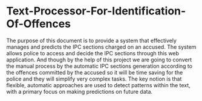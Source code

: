 # Text-Processor-For-Identification-Of-Offences
The purpose of this document is to provide a system that effectively manages and predicts the IPC sections charged on an accused. The system allows police to access and decide the IPC sections through this web application. And though by the help of this project we are going to convert the manual process by the automatic IPC sections generation according to the offences committed by the accused so it will be time saving for the police and they will simplify very complex tasks. The key notion is that flexible, automatic approaches are used to detect patterns within the text, with a primary focus on making predictions on future data.
